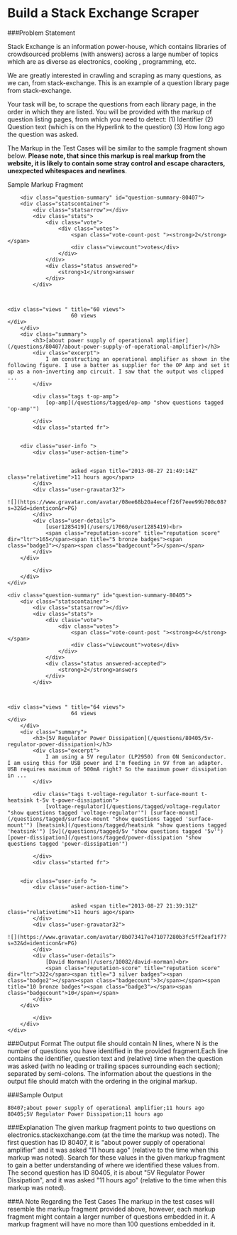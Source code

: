 Build a Stack Exchange Scraper
===============================

###Problem Statement

Stack Exchange is an information power-house, which contains libraries of crowdsourced problems (with answers) across a large number of topics which are as diverse as electronics, cooking , programming, etc.

We are greatly interested in crawling and scraping as many questions, as we can, from stack-exchange. This is an example of a question library page from stack-exchange.

Your task will be, to scrape the questions from each library page, in the order in which they are listed. You will be provided with the markup of question listing pages, from which you need to detect: 
(1) Identifier (2) Question text (which is on the Hyperlink to the question) (3) How long ago the question was asked.

The Markup in the Test Cases will be similar to the sample fragment shown below. **Please note, that since this markup is real markup from the website, it is likely to contain some stray control and escape characters, unexpected whitespaces and newlines**.

Sample Markup Fragment
```
    <div class="question-summary" id="question-summary-80407">
    <div class="statscontainer">
        <div class="statsarrow"></div>
        <div class="stats">
            <div class="vote">
                <div class="votes">
                    <span class="vote-count-post "><strong>2</strong></span>
                    <div class="viewcount">votes</div>
                </div>
            </div>
            <div class="status answered">
                <strong>1</strong>answer
            </div>
        </div>



<div class="views " title="60 views">
                    60 views
</div>
    </div>
    <div class="summary">        
        <h3>[about power supply of operational amplifier](/questions/80407/about-power-supply-of-operational-amplifier)</h3>
        <div class="excerpt">
            I am constructing an operational amplifier as shown in the following figure. I use a batter as supplier for the OP Amp and set it up as a non-inverting amp circuit. I saw that the output was clipped ...
        </div>

        <div class="tags t-op-amp">
            [op-amp](/questions/tagged/op-amp "show questions tagged 'op-amp'") 

        </div>
        <div class="started fr">


    <div class="user-info ">
        <div class="user-action-time">


                    asked <span title="2013-08-27 21:49:14Z" class="relativetime">11 hours ago</span>
        </div>
        <div class="user-gravatar32">

![](https://www.gravatar.com/avatar/08ee68b20a4eceff26f7eee99b708c08?s=32&d=identicon&r=PG)
        </div>
        <div class="user-details">
            [user1285419](/users/17060/user1285419)<br>
            <span class="reputation-score" title="reputation score" dir="ltr">165</span><span title="5 bronze badges"><span class="badge3"></span><span class="badgecount">5</span></span>
        </div>
    </div>

        </div>  
    </div>
</div>

<div class="question-summary" id="question-summary-80405">
    <div class="statscontainer">
        <div class="statsarrow"></div>
        <div class="stats">
            <div class="vote">
                <div class="votes">
                    <span class="vote-count-post "><strong>4</strong></span>
                    <div class="viewcount">votes</div>
                </div>
            </div>
            <div class="status answered-accepted">
                <strong>2</strong>answers
            </div>
        </div>



<div class="views " title="64 views">
                    64 views
</div>
    </div>
    <div class="summary">        
        <h3>[5V Regulator Power Dissipation](/questions/80405/5v-regulator-power-dissipation)</h3>
        <div class="excerpt">
            I am using a 5V regulator (LP2950) from ON Semiconductor. I am using this for USB power and I'm feeding in 9V from an adapter. USB requires maximum of 500mA right? So the maximum power dissipation in ...
        </div>

        <div class="tags t-voltage-regulator t-surface-mount t-heatsink t-5v t-power-dissipation">
            [voltage-regulator](/questions/tagged/voltage-regulator "show questions tagged 'voltage-regulator'") [surface-mount](/questions/tagged/surface-mount "show questions tagged 'surface-mount'") [heatsink](/questions/tagged/heatsink "show questions tagged 'heatsink'") [5v](/questions/tagged/5v "show questions tagged '5v'") [power-dissipation](/questions/tagged/power-dissipation "show questions tagged 'power-dissipation'") 

        </div>
        <div class="started fr">


    <div class="user-info ">
        <div class="user-action-time">


                    asked <span title="2013-08-27 21:39:31Z" class="relativetime">11 hours ago</span>
        </div>
        <div class="user-gravatar32">

![](https://www.gravatar.com/avatar/8b073417e471077280b3fc5ff2eaf1f7?s=32&d=identicon&r=PG)
        </div>
        <div class="user-details">
            [David Norman](/users/10082/david-norman)<br>
            <span class="reputation-score" title="reputation score" dir="ltr">322</span><span title="3 silver badges"><span class="badge2"></span><span class="badgecount">3</span></span><span title="10 bronze badges"><span class="badge3"></span><span class="badgecount">10</span></span>
        </div>
    </div>

        </div>  
    </div>
</div>
```
###Output Format 
The output file should contain N lines, where N is the number of questions you have identified in the provided fragment.Each line contains the identifier, question text and (relative) time when the question was asked (with no leading or trailing spaces surrounding each section); separated by semi-colons. The information about the questions in the output file should match with the ordering in the original markup.

###Sample Output
```
80407;about power supply of operational amplifier;11 hours ago
80405;5V Regulator Power Dissipation;11 hours ago
```
###Explanation 
The given markup fragment points to two questions on electronics.stackexchange.com (at the time the markup was noted). 
The first question has ID 80407, it is "about power supply of operational amplifier" and it was asked "11 hours ago" (relative to the time when this markup was noted). Search for these values in the given markup fragment to gain a better understanding of where we identified these values from. The second question has ID 80405, it is about "5V Regulator Power Dissipation", and it was asked "11 hours ago" (relative to the time when this markup was noted).

###A Note Regarding the Test Cases 
The markup in the test cases will resemble the markup fragment provided above, however, each markup fragment might contain a larger number of questions embedded in it. A markup fragment will have no more than 100 questions embedded in it.